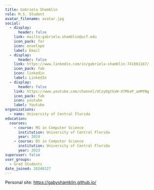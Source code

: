 ```yaml
---
title: Gabriela Shamblin
role: M.S. Student
avatar_filename: avatar.jpg
social:
  - display:
      header: false
    link: mailto:gabriela.shamblin@ucf.edu
    icon_pack: far
    icon: envelope
    label: Email
  - display:
      header: false
    link: https://www.linkedin.com/in/gabriela-shamblin-7416611b7/
    icon_pack: fab
    icon: linkedin
    label: LinkedIn
  - display:
      header: false
    link: https://www.youtube.com/channel/UCzyOgtGvN-X7MkaP_amMYNg
    icon_pack: fab
    icon: youtube
    label: Youtube
organizations:
  - name: University of Central Florida
education:
  courses:
    - course: MS in Computer Science
      institution: University of Central Florida
      year: 2024
    - course: BS in Computer Science
      institution: University of Central Florida
      year: 2023
superuser: false
user_groups:
  - Grad Students
date_joined: 20240127
---
```

Personal site: <https://gabyshamblin.github.io/>

